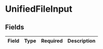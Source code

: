 # UnifiedFileInput


## Fields

| Field       | Type        | Required    | Description |
| ----------- | ----------- | ----------- | ----------- |